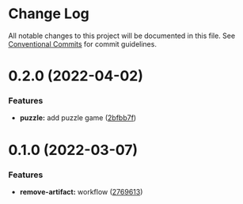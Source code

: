 # Change Log

All notable changes to this project will be documented in this file.
See [Conventional Commits](https://conventionalcommits.org) for commit guidelines.

# 0.2.0 (2022-04-02)


### Features

* **puzzle:** add puzzle game ([2bfbb7f](https://github.com/moroale93/my-monorepo/commit/2bfbb7fd51b1018da8d3028304ad7de132d5c5ba))





# 0.1.0 (2022-03-07)


### Features

* **remove-artifact:** workflow ([2769613](https://github.com/moroale93/react-utilis/commit/2769613155721881dcd5271d23231367cd19746a))
